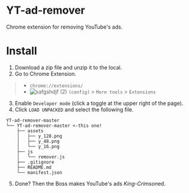 # YT-ad-remover
Chrome extension for removing YouTube's ads.

# Install
1. Download a zip file and unzip it to the local.
2. Go to Chrome Extension.
> * `chrome://extensions/`
> * ![safgshdjf (2)](https://user-images.githubusercontent.com/49482246/84563612-c54c4b80-ad97-11ea-9559-584dcc268f4f.png) `(config)` > `More tools` > `Extensions`
3. Enable `Developer mode` (click a toggle at the upper right of the page).
4. Click `LOAD UNPACKED` and select the following file.
```
YT-ad-remover-master
└── YT-ad-remover-master <-this one!
    ├── assets
    │   ├── y_128.png
    │   ├── y_48.png
    │   └── y_16.png
    ├── js
    │   └── remover.js
    ├── .gitignore
    ├── README.md
    └── manifest.json
```
5. Done? Then the Boss makes YouTube's ads *King-Crimson*ed.
